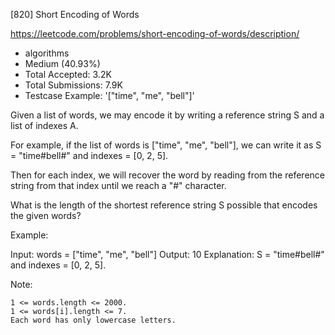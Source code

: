 [820] Short Encoding of Words  

https://leetcode.com/problems/short-encoding-of-words/description/

* algorithms
* Medium (40.93%)
* Total Accepted:    3.2K
* Total Submissions: 7.9K
* Testcase Example:  '["time", "me", "bell"]'

Given a list of words, we may encode it by writing a reference string S and a list of indexes A.

For example, if the list of words is ["time", "me", "bell"], we can write it as S = "time#bell#" and indexes = [0, 2, 5].

Then for each index, we will recover the word by reading from the reference string from that index until we reach a "#" character.

What is the length of the shortest reference string S possible that encodes the given words?

Example:


Input: words = ["time", "me", "bell"]
Output: 10
Explanation: S = "time#bell#" and indexes = [0, 2, 5].


Note:


	1 <= words.length <= 2000.
	1 <= words[i].length <= 7.
	Each word has only lowercase letters.


